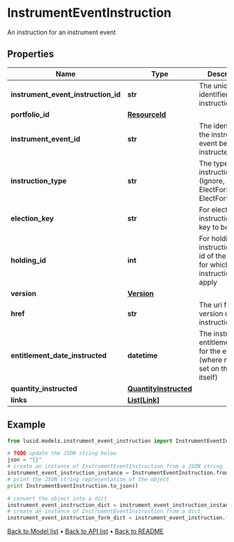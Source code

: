 # InstrumentEventInstruction

An instruction for an instrument event

## Properties
Name | Type | Description | Notes
------------ | ------------- | ------------- | -------------
**instrument_event_instruction_id** | **str** | The unique identifier for this instruction | [optional] 
**portfolio_id** | [**ResourceId**](ResourceId.md) |  | [optional] 
**instrument_event_id** | **str** | The identifier of the instrument event being instructed | [optional] 
**instruction_type** | **str** | The type of instruction (Ignore, ElectForPortfolio, ElectForHolding) | [optional] 
**election_key** | **str** | For elected instructions, the key to be chosen | [optional] 
**holding_id** | **int** | For holding instructions, the id of the holding for which the instruction will apply | [optional] 
**version** | [**Version**](Version.md) |  | [optional] 
**href** | **str** | The uri for this version of this instruction | [optional] 
**entitlement_date_instructed** | **datetime** | The instructed entitlement date for the event (where none is set on the event itself) | [optional] 
**quantity_instructed** | [**QuantityInstructed**](QuantityInstructed.md) |  | [optional] 
**links** | [**List[Link]**](Link.md) |  | [optional] 

## Example

```python
from lusid.models.instrument_event_instruction import InstrumentEventInstruction

# TODO update the JSON string below
json = "{}"
# create an instance of InstrumentEventInstruction from a JSON string
instrument_event_instruction_instance = InstrumentEventInstruction.from_json(json)
# print the JSON string representation of the object
print InstrumentEventInstruction.to_json()

# convert the object into a dict
instrument_event_instruction_dict = instrument_event_instruction_instance.to_dict()
# create an instance of InstrumentEventInstruction from a dict
instrument_event_instruction_form_dict = instrument_event_instruction.from_dict(instrument_event_instruction_dict)
```
[Back to Model list](../README.md#documentation-for-models) &#8226; [Back to API list](../README.md#documentation-for-api-endpoints) &#8226; [Back to README](../README.md)


